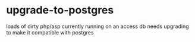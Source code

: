 # upgrade-to-postgres
loads of dirty php/asp currently running on an access db needs upgrading to make it compatible with postgres

